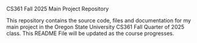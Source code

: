 CS361 Fall 2025 Main Project Repository

This repository contains the source code, files and documentation for my main project in the  Oregon State
University CS361 Fall Quarter of 2025 class. This README File will be updated as the course progresses. 

